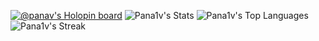 [![@panav's Holopin board](https://holopin.me/panav)](https://holopin.io/@panav)
![Pana1v's Stats](https://github-readme-stats.vercel.app/api?username=Pana1v&theme=dracula&show_icons=true&hide_border=true&count_private=true)
![Pana1v's Top Languages](https://github-readme-stats.vercel.app/api/top-langs/?username=Pana1v&theme=dracula&show_icons=true&hide_border=true&layout=compact)
![Pana1v's Streak](https://github-readme-streak-stats.herokuapp.com/?user=Pana1v&theme=dracula&hide_border=true)
